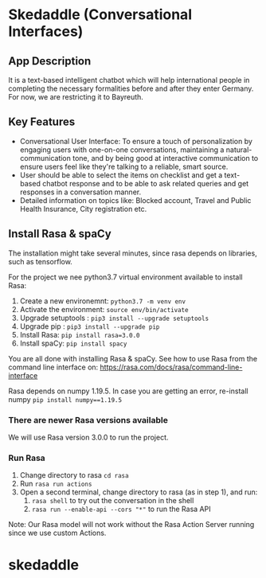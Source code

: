 # Skedaddle (Conversational Interfaces)

## App Description
It is a text-based intelligent chatbot which will help international people in completing the necessary formalities before and after they enter Germany. For now, we are restricting it to Bayreuth. 

## Key Features
- Conversational User Interface: To ensure a touch of personalization by engaging users with one-on-one conversations, maintaining a natural-communication tone, and by being good at interactive communication to ensure users feel like they're talking to a reliable, smart source.
- User should be able to select the items on checklist and get a text-based chatbot response and to be able to ask related queries and get responses in a conversation manner.
- Detailed information on topics like: Blocked account, Travel and Public Health Insurance, City registration etc.

## Install Rasa & spaCy

The installation might take several minutes, since rasa depends on libraries, such as tensorflow.

For the project we nee python3.7 virtual environment available to install Rasa:

1. Create a new environemnt: `python3.7 -m venv env `
2. Activate the environment: `source env/bin/activate `
3. Upgrade setuptools : `pip3 install --upgrade setuptools`
4. Upgrade pip : `pip3 install --upgrade pip`
5. Install Rasa: `pip install rasa=3.0.0`
5. Install spaCy: `pip install spacy`

You are all done with installing Rasa & spaCy. See how to use Rasa from the command line interface on: https://rasa.com/docs/rasa/command-line-interface

Rasa depends on numpy 1.19.5. In case you are getting an error, re-install numpy `pip install numpy==1.19.5`

### There are newer Rasa versions available
We will use Rasa version 3.0.0 to run the project.

### Run Rasa

1. Change directory to rasa `cd rasa`
2. Run `rasa run actions`
3. Open a second terminal, change directory to rasa (as in step 1), and run:
   1. `rasa shell` to try out the conversation in the shell
   2. `rasa run --enable-api --cors "*"` to run the Rasa API

Note: Our Rasa model will not work without the Rasa Action Server running since we use custom Actions.
# skedaddle
